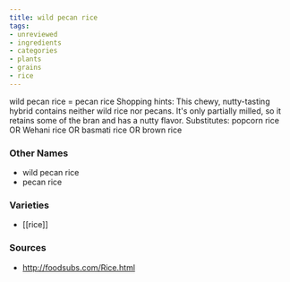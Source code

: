 ```yaml
---
title: wild pecan rice
tags:
- unreviewed
- ingredients
- categories
- plants
- grains
- rice
---
```

wild pecan rice = pecan rice Shopping hints: This chewy, nutty-tasting hybrid contains neither wild rice nor pecans. It's only partially milled, so it retains some of the bran and has a nutty flavor. Substitutes: popcorn rice OR Wehani rice OR basmati rice OR brown rice

### Other Names

* wild pecan rice
* pecan rice

### Varieties

* [[rice]]

### Sources
* http://foodsubs.com/Rice.html
